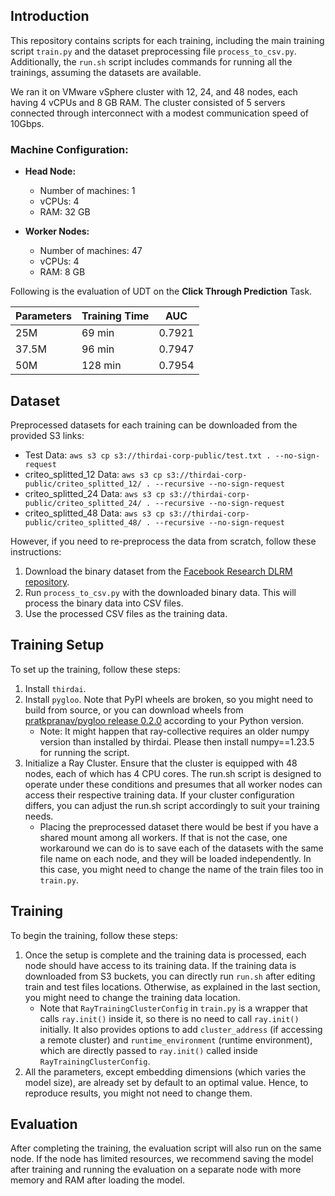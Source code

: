## Introduction

This repository contains scripts for each training, including the main training script `train.py` and the dataset preprocessing file `process_to_csv.py`. Additionally, the `run.sh` script includes commands for running all the trainings, assuming the datasets are available.

We ran it on VMware vSphere cluster with 12, 24, and 48 nodes, each having 4 vCPUs and 8 GB RAM. The cluster consisted of 5 servers connected through interconnect with a modest communication speed of 10Gbps.

### Machine Configuration:

- **Head Node:**
  - Number of machines: 1
  - vCPUs: 4
  - RAM: 32 GB

- **Worker Nodes:**
  - Number of machines: 47
  - vCPUs: 4
  - RAM: 8 GB

Following is the evaluation of UDT on the **Click Through Prediction** Task.

| Parameters | Training Time | AUC    |
| ---------- | ------------- | ------ |
| 25M        | 69 min        | 0.7921 |
| 37.5M      | 96 min        | 0.7947 |
| 50M        | 128 min       | 0.7954 |

## Dataset

Preprocessed datasets for each training can be downloaded from the provided S3 links:
- Test Data: `aws s3 cp s3://thirdai-corp-public/test.txt . --no-sign-request`
- criteo_splitted_12 Data: `aws s3 cp s3://thirdai-corp-public/criteo_splitted_12/ . --recursive --no-sign-request`
- criteo_splitted_24 Data: `aws s3 cp s3://thirdai-corp-public/criteo_splitted_24/ . --recursive --no-sign-request`
- criteo_splitted_48 Data: `aws s3 cp s3://thirdai-corp-public/criteo_splitted_48/ . --recursive --no-sign-request`

However, if you need to re-preprocess the data from scratch, follow these instructions:

1. Download the binary dataset from the [Facebook Research DLRM repository](https://github.com/facebookresearch/dlrm/blob/main/data_loader_terabyte.py).
2. Run `process_to_csv.py` with the downloaded binary data. This will process the binary data into CSV files.
3. Use the processed CSV files as the training data.

## Training Setup

To set up the training, follow these steps:

1. Install `thirdai`.
2. Install `pygloo`. Note that PyPI wheels are broken, so you might need to build from source, or you can download wheels from [pratkpranav/pygloo release 0.2.0](https://github.com/pratkpranav/pygloo/releases/tag/0.2.0) according to your Python version.
   * Note: It might happen that ray-collective requires an older numpy version than installed by thirdai. Please then install numpy==1.23.5 for running the script.
3. Initialize a Ray Cluster. Ensure that the cluster is equipped with 48 nodes, each of which has 4 CPU cores. The run.sh script is designed to operate under these conditions and presumes that all worker nodes can access their respective training data. If your cluster configuration differs, you can adjust the run.sh script accordingly to suit your training needs.
   - Placing the preprocessed dataset there would be best if you have a shared mount among all workers. If that is not the case, one workaround we can do is to save each of the datasets with the same file name on each node, and they will be loaded independently. In this case, you might need to change the name of the train files too in `train.py`.

## Training

To begin the training, follow these steps:

1. Once the setup is complete and the training data is processed, each node should have access to its training data. If the training data is downloaded from S3 buckets, you can directly run `run.sh` after editing train and test files locations. Otherwise, as explained in the last section, you might need to change the training data location.
   - Note that `RayTrainingClusterConfig` in `train.py` is a wrapper that calls `ray.init()` inside it, so there is no need to call `ray.init()` initially. It also provides options to add `cluster_address` (if accessing a remote cluster) and `runtime_environment` (runtime environment), which are directly passed to `ray.init()` called inside `RayTrainingClusterConfig`.
2. All the parameters, except embedding dimensions (which varies the model size), are already set by default to an optimal value. Hence, to reproduce results, you might not need to change them.


## Evaluation
After completing the training, the evaluation script will also run on the same node. If the node has limited resources, we recommend saving the model after training and running the evaluation on a separate node with more memory and RAM after loading the model.
